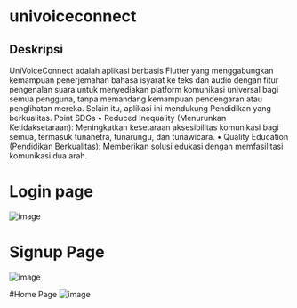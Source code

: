 # univoiceconnect
## Deskripsi
 UniVoiceConnect adalah aplikasi berbasis Flutter yang menggabungkan kemampuan penerjemahan bahasa isyarat ke teks dan audio dengan fitur pengenalan suara untuk menyediakan platform komunikasi universal bagi semua pengguna, tanpa memandang kemampuan pendengaran atau penglihatan mereka. Selain itu, aplikasi ini mendukung Pendidikan yang berkualitas. Point SDGs • Reduced Inequality (Menurunkan Ketidaksetaraan): Meningkatkan kesetaraan aksesibilitas komunikasi bagi semua, termasuk tunanetra, tunarungu, dan tunawicara. • Quality Education (Pendidikan Berkualitas): Memberikan solusi edukasi dengan memfasilitasi komunikasi dua arah.
 
# Login page
![image](https://github.com/juliardimegah/univoiceconnect/assets/98504755/e11e1991-7223-4327-853d-7a97656adfaf)


# Signup Page
![image](https://github.com/juliardimegah/univoiceconnect/assets/98504755/d7b58607-2652-48a5-8dc7-97150a13c8a6)


#Home Page
![image](https://github.com/juliardimegah/univoiceconnect/assets/98504755/14670d93-3a08-44aa-94bc-2a80b8b38d4e)

